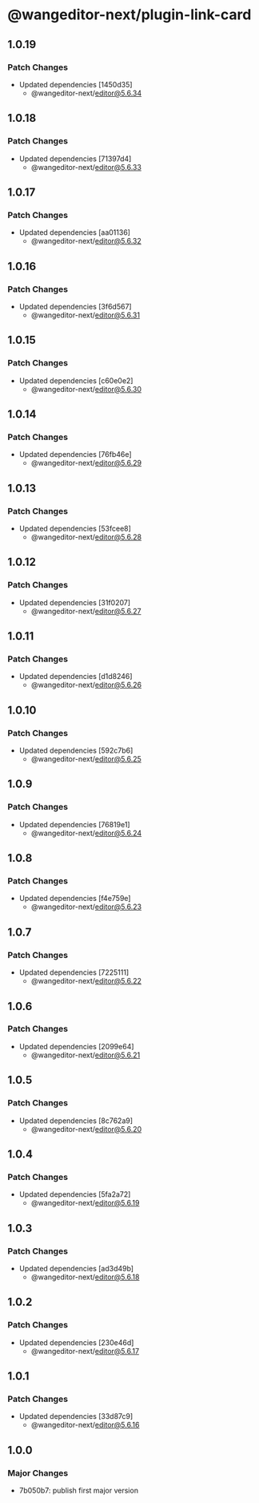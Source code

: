 # @wangeditor-next/plugin-link-card

## 1.0.19

### Patch Changes

- Updated dependencies [1450d35]
  - @wangeditor-next/editor@5.6.34

## 1.0.18

### Patch Changes

- Updated dependencies [71397d4]
  - @wangeditor-next/editor@5.6.33

## 1.0.17

### Patch Changes

- Updated dependencies [aa01136]
  - @wangeditor-next/editor@5.6.32

## 1.0.16

### Patch Changes

- Updated dependencies [3f6d567]
  - @wangeditor-next/editor@5.6.31

## 1.0.15

### Patch Changes

- Updated dependencies [c60e0e2]
  - @wangeditor-next/editor@5.6.30

## 1.0.14

### Patch Changes

- Updated dependencies [76fb46e]
  - @wangeditor-next/editor@5.6.29

## 1.0.13

### Patch Changes

- Updated dependencies [53fcee8]
  - @wangeditor-next/editor@5.6.28

## 1.0.12

### Patch Changes

- Updated dependencies [31f0207]
  - @wangeditor-next/editor@5.6.27

## 1.0.11

### Patch Changes

- Updated dependencies [d1d8246]
  - @wangeditor-next/editor@5.6.26

## 1.0.10

### Patch Changes

- Updated dependencies [592c7b6]
  - @wangeditor-next/editor@5.6.25

## 1.0.9

### Patch Changes

- Updated dependencies [76819e1]
  - @wangeditor-next/editor@5.6.24

## 1.0.8

### Patch Changes

- Updated dependencies [f4e759e]
  - @wangeditor-next/editor@5.6.23

## 1.0.7

### Patch Changes

- Updated dependencies [7225111]
  - @wangeditor-next/editor@5.6.22

## 1.0.6

### Patch Changes

- Updated dependencies [2099e64]
  - @wangeditor-next/editor@5.6.21

## 1.0.5

### Patch Changes

- Updated dependencies [8c762a9]
  - @wangeditor-next/editor@5.6.20

## 1.0.4

### Patch Changes

- Updated dependencies [5fa2a72]
  - @wangeditor-next/editor@5.6.19

## 1.0.3

### Patch Changes

- Updated dependencies [ad3d49b]
  - @wangeditor-next/editor@5.6.18

## 1.0.2

### Patch Changes

- Updated dependencies [230e46d]
  - @wangeditor-next/editor@5.6.17

## 1.0.1

### Patch Changes

- Updated dependencies [33d87c9]
  - @wangeditor-next/editor@5.6.16

## 1.0.0

### Major Changes

- 7b050b7: publish first major version

